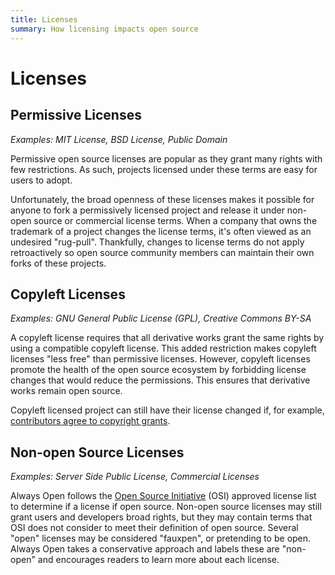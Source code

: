 ```yaml
---
title: Licenses
summary: How licensing impacts open source
---
```


# Licenses

## Permissive Licenses

*Examples: MIT License, BSD License, Public Domain*

Permissive open source licenses are popular as they grant many rights with few restrictions.
As such, projects licensed under these terms are easy for users to adopt.

Unfortunately, the broad openness of these licenses makes it possible for anyone to fork a permissively licensed project and release it under non-open source or commercial license terms.
When a company that owns the trademark of a project changes the license terms, it's often viewed as an undesired "rug-pull".
Thankfully, changes to license terms do not apply retroactively so open source community members can maintain their own forks of these projects.


## Copyleft Licenses

*Examples: GNU General Public License (GPL), Creative Commons BY-SA*

A copyleft license requires that all derivative works grant the same rights by using a compatible copyleft license.
This added restriction makes copyleft licenses "less free" than permissive licenses.
However, copyleft licenses promote the health of the open source ecosystem by forbidding license changes that would reduce the permissions.
This ensures that derivative works remain open source.

Copyleft licensed project can still have their license changed if, for example, [contributors agree to copyright grants](http://localhost:1313/factor/agreements/).


## Non-open Source Licenses

*Examples: Server Side Public License, Commercial Licenses*

Always Open follows the [Open Source Initiative](https://opensource.org/licenses) (OSI) approved license list to determine if a license if open source.
Non-open source licenses may still grant users and developers broad rights, but they may contain terms that OSI does not consider to meet their definition of open source.
Several "open" licenses may be considered "fauxpen", or pretending to be open.
Always Open takes a conservative approach and labels these are "non-open" and encourages readers to learn more about each license.

